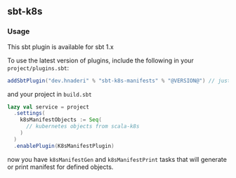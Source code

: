 ## sbt-k8s

### Usage

This sbt plugin is available for sbt 1.x

To use the latest version of plugins, include the following in your `project/plugins.sbt`:

```scala
addSbtPlugin("dev.hnaderi" % "sbt-k8s-manifests" % "@VERSION@") // just manifest generation and objects
```

and your project in `build.sbt`

```scala
lazy val service = project
  .settings(
    k8sManifestObjects := Seq(
      // kubernetes objects from scala-k8s
    )
  )
  .enablePlugin(K8sManifestPlugin)
```

now you have `k8sManifestGen` and `k8sManifestPrint` tasks that will generate or print manifest for defined objects.
